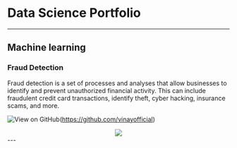 # Data Science Portfolio
---
## Machine learning

### Fraud Detection

Fraud detection is a set of processes and analyses that allow businesses to identify and prevent unauthorized financial activity. This can include fraudulent credit card transactions, identify theft, cyber hacking, insurance scams, and more.

![View on GitHub](https://img.shields.io/badge/GitHub-View_on_GitHub-blue?logo=GitHub)(https://github.com/vinayofficial)

<center><img src="https://welldoneby.com/blog/wp-content/uploads/2020/05/frauddetection.png"/></center>
---



